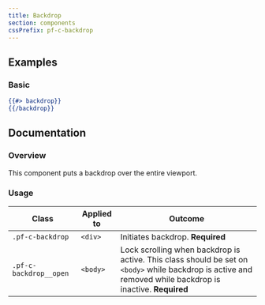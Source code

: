 ```yaml
---
title: Backdrop
section: components
cssPrefix: pf-c-backdrop
---
```


## Examples
### Basic
```hbs isFullscreen
{{#> backdrop}}
{{/backdrop}}
```

## Documentation
### Overview
This component puts a backdrop over the entire viewport.

### Usage
| Class | Applied to | Outcome |
| -- | -- | -- |
| `.pf-c-backdrop` | `<div>` |  Initiates backdrop. **Required** |
| `.pf-c-backdrop__open` | `<body>` |  Lock scrolling when backdrop is active. This class should be set on `<body>` while backdrop is active and removed while backdrop is inactive. **Required** |
